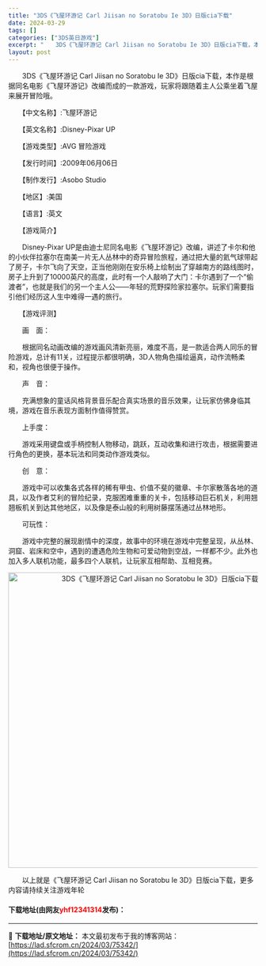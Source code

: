 ```yaml
---
title: "3DS《飞屋环游记 Carl Jiisan no Soratobu Ie 3D》日版cia下载"
date: 2024-03-29
tags: []
categories: ["3DS英日游戏"]
excerpt: "　　3DS《飞屋环游记 Carl Jiisan no Soratobu Ie 3D》日版cia下载，本作是根据同名电影《飞屋环游记》改编而成的一款游戏，玩家将跟随着主人公乘坐着飞屋来展开冒险哦。 　　【中文名称】:飞屋环游记 　　【英文名称】:Disney-Pixar UP 　　【游戏类型】:AVG&hellip;"
layout: post
---
```


 <p>　　3DS《飞屋环游记 Carl Jiisan no Soratobu Ie 3D》日版cia下载，本作是根据同名电影《飞屋环游记》改编而成的一款游戏，玩家将跟随着主人公乘坐着飞屋来展开冒险哦。</p> <p>　　【中文名称】:飞屋环游记</p> <p>　　【英文名称】:Disney-Pixar UP</p> <p>　　【游戏类型】:AVG 冒险游戏</p> <p>　　【发行时间】:2009年06月06日</p> <p>　　【制作发行】:Asobo Studio</p> <p>　　【地区】:美国</p> <p>　　【语言】:英文</p> <p>　　【游戏简介】</p> <p>　　Disney-Pixar UP是由迪士尼同名电影《飞屋环游记》改编，讲述了卡尔和他的小伙伴拉塞尔在南美一片无人丛林中的奇异冒险旅程，通过把大量的氦气球带起了房子，卡尔飞向了天空，正当他刚刚在安乐椅上绘制出了穿越南方的路线图时，房子上升到了10000英尺的高度，此时有一个人敲响了大门：卡尔遇到了一个&ldquo;偷渡者&rdquo;，也就是我们的另一个主人公&mdash;&mdash;年轻的荒野探险家拉塞尔。玩家们需要指引他们经历这人生中难得一遇的旅行。</p> <p>　　【游戏评测】</p> <p>　　画　面：</p> <p>　　根据同名动画改编的游戏画风清新亮丽，难度不高，是一款适合两人同乐的冒险游戏，总计有11关，过程提示都很明确，3D人物角色描绘逼真，动作流畅柔和，视角也很便于操作。</p> <p>　　声　音：</p> <p>　　充满想象的童话风格背景音乐配合真实场景的音乐效果，让玩家仿佛身临其境，游戏在音乐表现方面制作值得赞赏。</p> <p>　　上手度：</p> <p>　　游戏采用键盘或手柄控制人物移动，跳跃，互动收集和进行攻击，根据需要进行角色的更换，基本玩法和同类动作游戏类似。</p> <p>　　创　意：</p> <p>　　游戏中可以收集各式各样的稀有甲虫、价值不斐的徽章、卡尔家散落各地的道具，以及作者艾利的冒险纪录，克服困难重重的关卡，包括移动巨石机关，利用翘翘板机关到达其他地区，以及像是泰山般的利用树藤摆荡通过丛林地形。</p> <p>　　可玩性：</p> <p>　　游戏中完整的展现剧情中的深度，故事中的环境在游戏中完整呈现，从丛林、洞窟、岩床和空中，遇到的遭遇危险生物和可爱动物到空战，一样都不少。此外也加入多人联机功能，最多四个人联机，让玩家互相帮助、互相竞赛。</p> <p align="center"><img align="" border="0" src="https://lad.sfcrom.cn/wp-content/uploads/2024/03/20240329_6606343e70004.jpg" width="597" alt="3DS《飞屋环游记 Carl Jiisan no Soratobu Ie 3D》日版cia下载" /></p> <p>　　以上就是《飞屋环游记 Carl Jiisan no Soratobu Ie 3D》日版cia下载，更多内容请持续关注游戏年轮</p> <p><h4>下载地址(由网友<font color="red">yhf12341314</font>发布)：</h4></p> 

---
📖 **下载地址/原文地址：** 本文最初发布于我的博客网站：[https://lad.sfcrom.cn/2024/03/75342/](https://lad.sfcrom.cn/2024/03/75342/)
